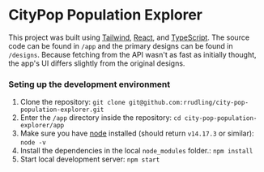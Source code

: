 # CityPop Population Explorer
This project was built using [Tailwind](https://tailwindcss.com/docs), [React](https://reactjs.org/docs/getting-started.html), and [TypeScript](https://www.typescriptlang.org/). The source code can be found in `/app` and the primary designs can be found in `/designs`. Because fetching from the API wasn't as fast as initially thought, the app's UI differs slightly from the original designs.

### Seting up the development environment
1. Clone the repository: `git clone git@github.com:rrudling/city-pop-population-explorer.git`
3. Enter the `/app` directory inside the repository: `cd city-pop-population-explorer/app`
4. Make sure you have [node](https://nodejs.org/) installed (should return `v14.17.3` or similar): `node -v`
5. Install the dependencies in the local `node_modules` folder.: `npm install`
6. Start local development server: `npm start`
